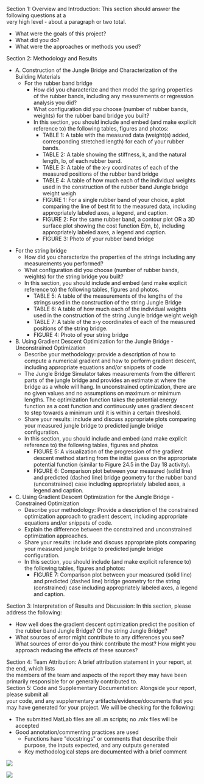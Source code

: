 Section 1: Overview and Introduction: This section should answer the following questions at a  
very high level \- about a paragraph or two total.

* What were the goals of this project?  
* What did you do?  
* What were the approaches or methods you used?

Section 2: Methodology and Results

- A. Construction of the Jungle Bridge and Characterization of the Building Materials
	- For the rubber band bridge
		- How did you characterize and then model the spring properties of the rubber bands, including any measurements or regression analysis you did?  
	    * What configuration did you choose (number of rubber bands, weights) for the rubber band bridge you built?  
	    * In this section, you should include and embed (and make explicit reference to) the following tables, figures and photos:
		    * TABLE 1: A table with the measured data (weight(s) added, corresponding stretched length) for each of your rubber bands.
		    * TABLE 2: A table showing the stiffness, k, and the natural length, lo, of each rubber band.
		    * TABLE 3: A table of the x-y coordinates of each of the measured positions of the rubber band bridge
		    * TABLE 4: A table of how much each of the individual weights used in the construction of the rubber band Jungle bridge weight weigh
		    * FIGURE 1: For a single rubber band of your choice, a plot comparing the line of best fit to the measured data, including appropriately labeled axes, a legend, and caption.
		    * FIGURE 2: For the same rubber band, a contour plot OR a 3D surface plot showing the cost function E(m, b), including appropriately labeled axes, a legend and caption.
		    * FIGURE 3: Photo of your rubber band bridge
* For the string bridge  
    * How did you characterize the properties of the strings including any measurements you performed?  
    * What configuration did you choose (number of rubber bands, weights) for the string bridge you built?  
    * In this section, you should include and embed (and make explicit reference to) the following tables, figures and photos.
	    * TABLE 5: A table of the measurements of the lengths of the strings used in the construction of the string Jungle Bridge
	    * TABLE 6: A table of how much each of the individual weights used in the construction of the string Jungle bridge weight weigh
	    * TABLE 7: A table of the x-y coordinates of each of the measured positions of the string bridge.
	    * FIGURE 4: Photo of your string bridge  
* B. Using Gradient Descent Optimization for the Jungle Bridge \- Unconstrained Optimization  
	* Describe your methodology: provide a description of how to compute a numerical gradient and how to perform gradient descent, including appropriate equations and/or snippets of code
	* The Jungle Bridge Simulator takes measurements from the different parts of the jungle bridge and provides an estimate at where the bridge as a whole will hang. In unconstrained optimization, there are no given values and no assumptions on maximum or minimum lengths. The optimization function takes the potential energy function as a cost function and continuously uses gradient descent to step towards a minimum until it is within a certain threshold. 
	* Share your results: include and discuss appropriate plots comparing your measured jungle bridge to predicted jungle bridge configuration.
	* In this section, you should include and embed (and make explicit reference to) the following tables, figures and photos  
	    * FIGURE 5: A visualization of the progression of the gradient descent method starting from the initial guess on the appropriate potential function (similar to Figure 24.5 in the Day 18 activity).  
	    * FIGURE 6: Comparison plot between your measured (solid line) and predicted (dashed line) bridge geometry for the rubber band (unconstrained) case including appropriately labeled axes, a legend and caption.  
* C. Using Gradient Descent Optimization for the Jungle Bridge \- Constrained Optimization  
	* Describe your methodology: Provide a description of the constrained optimization approach to gradient descent, including appropriate equations and/or snippets of code.  
	* Explain the difference between the constrained and unconstrained optimization approaches.  
	* Share your results: include and discuss appropriate plots comparing your measured jungle bridge to predicted jungle bridge configuration.  
	* In this section, you should include (and make explicit reference to) the following tables, figures and photos:  
	    * FIGURE 7: Comparison plot between your measured (solid line) and predicted (dashed line) bridge geometry for the string (constrained) case including appropriately labeled axes, a legend and caption.

Section 3: Interpretation of Results and Discussion: In this section, please address the following:

* How well does the gradient descent optimization predict the position of the rubber band Jungle Bridge? Of the string Jungle Bridge?  
* What sources of error might contribute to any differences you see? What sources of error do you think contribute the most? How might you approach reducing the effects of these sources?

Section 4: Team Attribution: A brief attribution statement in your report, at the end, which lists  
the members of the team and aspects of the report they may have been primarily responsible for or generally contributed to.  
Section 5: Code and Supplementary Documentation: Alongside your report, please submit all  
your code, and any supplementary artifacts/evidence/documents that you may have generated for your project. We will be checking for the following:

* The submitted MatLab files are all .m scripts; no .mlx files will be accepted  
* Good annotation/commenting practices are used  
  * Functions have "docstrings" or comments that describe their purpose, the inputs expected, and any outputs generated  
  * Key methodological steps are documented with a brief comment



![](https://media.discordapp.net/attachments/372211737191120897/1358904336247291964/IMG_3536.jpg?ex=67f589c8&is=67f43848&hm=6f5f5f29a77cad5524e63d09a1be16d0414aa74ba8460a885d8e2a32869ee7cd&=&format=webp&width=1066&height=800)

![](https://media.discordapp.net/attachments/372211737191120897/1358904337023111188/IMG_3534.jpg?ex=67f589c9&is=67f43849&hm=14bd99c3a3f14cdfc3bae4ca6d83ca45e7dc9851cae7e125a228af40ff37eb2c&=&format=webp&width=1066&height=800)